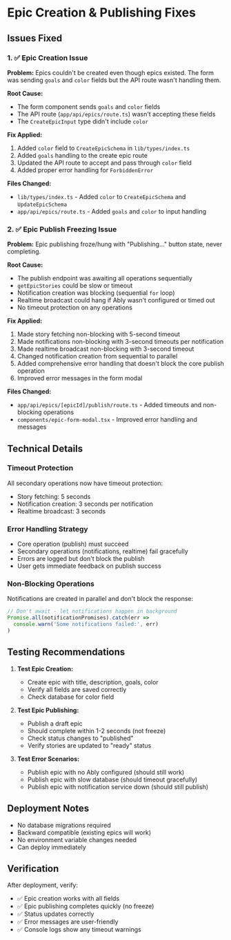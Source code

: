 # Epic Creation & Publishing Fixes

## Issues Fixed

### 1. ✅ Epic Creation Issue
**Problem:** Epics couldn't be created even though epics existed. The form was sending `goals` and `color` fields but the API route wasn't handling them.

**Root Cause:**
- The form component sends `goals` and `color` fields
- The API route (`app/api/epics/route.ts`) wasn't accepting these fields
- The `CreateEpicInput` type didn't include `color`

**Fix Applied:**
1. Added `color` field to `CreateEpicSchema` in `lib/types/index.ts`
2. Added `goals` handling to the create epic route
3. Updated the API route to accept and pass through `color` field
4. Added proper error handling for `ForbiddenError`

**Files Changed:**
- `lib/types/index.ts` - Added `color` to `CreateEpicSchema` and `UpdateEpicSchema`
- `app/api/epics/route.ts` - Added `goals` and `color` to input handling

### 2. ✅ Epic Publish Freezing Issue
**Problem:** Epic publishing froze/hung with "Publishing..." button state, never completing.

**Root Cause:**
- The publish endpoint was awaiting all operations sequentially
- `getEpicStories` could be slow or timeout
- Notification creation was blocking (sequential `for` loop)
- Realtime broadcast could hang if Ably wasn't configured or timed out
- No timeout protection on any operations

**Fix Applied:**
1. Made story fetching non-blocking with 5-second timeout
2. Made notifications non-blocking with 3-second timeouts per notification
3. Made realtime broadcast non-blocking with 3-second timeout
4. Changed notification creation from sequential to parallel
5. Added comprehensive error handling that doesn't block the core publish operation
6. Improved error messages in the form modal

**Files Changed:**
- `app/api/epics/[epicId]/publish/route.ts` - Added timeouts and non-blocking operations
- `components/epic-form-modal.tsx` - Improved error handling and messages

## Technical Details

### Timeout Protection
All secondary operations now have timeout protection:
- Story fetching: 5 seconds
- Notification creation: 3 seconds per notification
- Realtime broadcast: 3 seconds

### Error Handling Strategy
- Core operation (publish) must succeed
- Secondary operations (notifications, realtime) fail gracefully
- Errors are logged but don't block the publish
- User gets immediate feedback on publish success

### Non-Blocking Operations
Notifications are created in parallel and don't block the response:
```typescript
// Don't await - let notifications happen in background
Promise.all(notificationPromises).catch(err => 
  console.warn('Some notifications failed:', err)
)
```

## Testing Recommendations

1. **Test Epic Creation:**
   - Create epic with title, description, goals, color
   - Verify all fields are saved correctly
   - Check database for color field

2. **Test Epic Publishing:**
   - Publish a draft epic
   - Should complete within 1-2 seconds (not freeze)
   - Check status changes to "published"
   - Verify stories are updated to "ready" status

3. **Test Error Scenarios:**
   - Publish epic with no Ably configured (should still work)
   - Publish epic with slow database (should timeout gracefully)
   - Publish epic with notification service down (should still publish)

## Deployment Notes

- No database migrations required
- Backward compatible (existing epics will work)
- No environment variable changes needed
- Can deploy immediately

## Verification

After deployment, verify:
- ✅ Epic creation works with all fields
- ✅ Epic publishing completes quickly (no freeze)
- ✅ Status updates correctly
- ✅ Error messages are user-friendly
- ✅ Console logs show any timeout warnings

